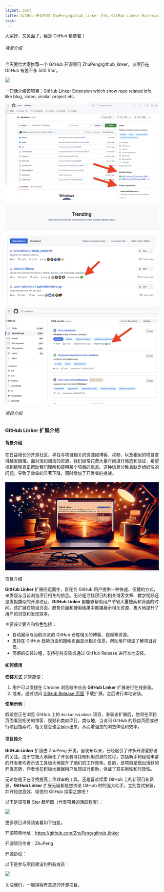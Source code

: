 ```yaml
---
layout: post
title: GitHub 开源项目 ZhuPeng/github_linker 介绍，GitHub Linker Extension which show repo related info, like blog, video, similar project etc.
tags: 
---
```


大家好，又见面了，我是 GitHub 精选君！

###### 背景介绍

今天要给大家推荐一个 GitHub 开源项目 ZhuPeng/github_linker，该项目在 GitHub 有差不多 500 Star。

![](https://stats.deeptrain.net/repo/ZhuPeng/github_linker/?theme=light)

一句话介绍该项目：GitHub Linker Extension which show repo related info, like blog, video, similar project etc.




![](https://raw.githubusercontent.com/ZhuPeng/github_linker/master/images/demo.png)

![](https://raw.githubusercontent.com/ZhuPeng/github_linker/master/images/demo-trending.png)

![](https://raw.githubusercontent.com/ZhuPeng/github_linker/master/images/demo-search.png)


###### 项目介绍

### **GitHub Linker 扩展介绍**

#### 背景介绍

在日益增长的开源社区，寻找与项目相关的资源如博客、视频、以及相似的项目变得越发困难。面对浩如烟海的资源，我们经常花费大量时间进行筛选和验证，希望找到能够真正帮助我们理解和使用某个项目的信息。这种信息分散且缺乏组织性的问题，导致了效率的显著下降，同时增加了开发者的挑战。

#### 

![](https://raw.githubusercontent.com/ZhuPeng/pic/master/mac/compress_tmp-18be2966e7c4a723a0aec461bc47198d.png)

项目介绍

**GitHub Linker** 扩展应运而生，旨在为 GitHub 用户提供一种快速、便捷的方式，来发现与当前浏览项目相关的信息。无论是寻找项目的相关博客文章、教学视频还是发掘类似的开源项目，**GitHub Linker** 都能够帮助用户节省大量搜索和筛选的时间。该扩展在项目页面、趋势页面和搜索结果中直接展示相关资源，极大地提升了用户的浏览和发现效率。

主要设计要点和特色包括：
- 自动展示与当前浏览的 GitHub 仓库相关的博客、视频等资源。
- 支持在 GitHub 趋势页面和搜索页面显示相关信息，帮助用户快速了解项目背景。
- 简便的安装过程，支持在线安装或通过 GitHub Release 进行本地安装。

#### 如何使用

**安装方式** 非常简便：

1. 用户可以直接在 Chrome 浏览器中点击 **GitHub Linker** 扩展进行在线安装。
2. 或者，通过访问 [GitHub Release 页面](https://github.com/ZhuPeng/github_linker/releases) 下载扩展，之后进行本地安装。

**使用示例**：

假设您正在浏览 GitHub 上的 `dockur/windows` 项目，安装该扩展后，您将在项目页面看到相关的博客、视频和类似项目。类似地，当访问 GitHub 的趋势页面或进行项目搜索时，相关信息也会展示出来，从而增强您的浏览体验和效率。

#### 项目推介

**GitHub Linker** 扩展由 ZhuPeng 开发，自发布以来，已经吸引了许多开源爱好者的关注。由于它极大地简化了开发者寻找和利用资源的过程，包括新手和经验丰富的开发者均表示该工具极大地提升了他们的工作效率。目前，该项目呈现出活跃的开发态势，作者也在积极地根据用户反馈进行更新，保证了其实用性和时效性。

无论您是正在寻找提高工作效率的工具，还是喜欢探索 GitHub 上的新项目和资源，**GitHub Linker** 扩展无疑都是您浏览 GitHub 时的强大助手。立刻尝试安装，并开始您高效、愉悦的 GitHub 探索之旅吧！

以下是该项目 Star 趋势图（代表项目的活跃程度）：

![](https://api.star-history.com/svg?repos=ZhuPeng/github_linker&type=Timeline)

更多项目详情请查看如下链接。

开源项目地址：https://github.com/ZhuPeng/github_linker 

开源项目作者：ZhuPeng

开源协议：

以下是参与项目建设的所有成员：

![](https://contrib.rocks/image?repo=ZhuPeng/github_linker)

关注我们，一起探索有意思的开源项目。

